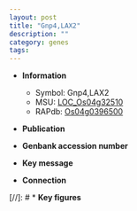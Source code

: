 ```yaml
---
layout: post
title: "Gnp4,LAX2"
description: ""
category: genes
tags: 
---
```


* **Information**  
    + Symbol: Gnp4,LAX2  
    + MSU: [LOC_Os04g32510](http://rice.uga.edu/cgi-bin/ORF_infopage.cgi?orf=LOC_Os04g32510)  
    + RAPdb: [Os04g0396500](http://rapdb.dna.affrc.go.jp/viewer/gbrowse_details/irgsp1?name=Os04g0396500)  

* **Publication**  

* **Genbank accession number**  

* **Key message**  

* **Connection**  

[//]: # * **Key figures**  


